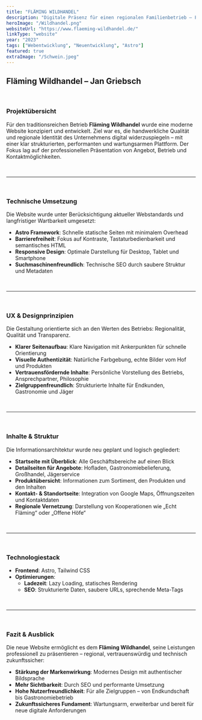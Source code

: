 ```yaml
---
title: "FLÄMING WILDHANDEL"
description: "Digitale Präsenz für einen regionalen Familienbetrieb – Fokus auf Performance, Barrierefreiheit und vertrauenswürdige UX für Informations- und Kontaktzwecke."
heroImage: "/Wildhandel.png"
websiteUrl: "https://www.flaeming-wildhandel.de/"
linkType: "website"
year: "2023"
tags: ["Webentwicklung", "Neuentwicklung", "Astro"]
featured: true
extraImage: "/Schwein.jpeg"
---
```


## Fläming Wildhandel – Jan Griebsch

<br>

### Projektübersicht

Für den traditionsreichen Betrieb **Fläming Wildhandel** wurde eine moderne Website konzipiert und entwickelt. Ziel war es, die handwerkliche Qualität und regionale Identität des Unternehmens digital widerzuspiegeln – mit einer klar strukturierten, performanten und wartungsarmen Plattform. Der Fokus lag auf der professionellen Präsentation von Angebot, Betrieb und Kontaktmöglichkeiten.

<br>

--- 
<br>

### Technische Umsetzung

Die Website wurde unter Berücksichtigung aktueller Webstandards und langfristiger Wartbarkeit umgesetzt:

- **Astro Framework**: Schnelle statische Seiten mit minimalem Overhead
- **Barrierefreiheit**: Fokus auf Kontraste, Tastaturbedienbarkeit und semantisches HTML
- **Responsive Design**: Optimale Darstellung für Desktop, Tablet und Smartphone
- **Suchmaschinenfreundlich**: Technische SEO durch saubere Struktur und Metadaten

<br>

--- 
<br>

### UX & Designprinzipien

Die Gestaltung orientierte sich an den Werten des Betriebs: Regionalität, Qualität und Transparenz.

- **Klarer Seitenaufbau**: Klare Navigation mit Ankerpunkten für schnelle Orientierung
- **Visuelle Authentizität**: Natürliche Farbgebung, echte Bilder vom Hof und Produkten
- **Vertrauensfördernde Inhalte**: Persönliche Vorstellung des Betriebs, Ansprechpartner, Philosophie
- **Zielgruppenfreundlich**: Strukturierte Inhalte für Endkunden, Gastronomie und Jäger

<br>

--- 
<br>

### Inhalte & Struktur

Die Informationsarchitektur wurde neu geplant und logisch gegliedert:

- **Startseite mit Überblick**: Alle Geschäftsbereiche auf einen Blick
- **Detailseiten für Angebote**: Hofladen, Gastronomiebelieferung, Großhandel, Jägerservice
- **Produktübersicht**: Informationen zum Sortiment, den Produkten und den Inhalten
- **Kontakt- & Standortseite**: Integration von Google Maps, Öffnungszeiten und Kontaktdaten
- **Regionale Vernetzung**: Darstellung von Kooperationen wie „Echt Fläming“ oder „Offene Höfe“

<br>

--- 
<br>

### Technologiestack

- **Frontend**: Astro, Tailwind CSS
- **Optimierungen**:
  - **Ladezeit**: Lazy Loading, statisches Rendering
  - **SEO**: Strukturierte Daten, saubere URLs, sprechende Meta-Tags

<br>

--- 
<br>

### Fazit & Ausblick

Die neue Website ermöglicht es dem **Fläming Wildhandel**, seine Leistungen professionell zu präsentieren – regional, vertrauenswürdig und technisch zukunftssicher:

- **Stärkung der Markenwirkung**: Modernes Design mit authentischer Bildsprache
- **Mehr Sichtbarkeit**: Durch SEO und performante Umsetzung
- **Hohe Nutzerfreundlichkeit**: Für alle Zielgruppen – von Endkundschaft bis Gastronomiebetrieb
- **Zukunftssicheres Fundament**: Wartungsarm, erweiterbar und bereit für neue digitale Anforderungen
